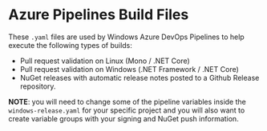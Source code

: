 # Azure Pipelines Build Files
These `.yaml` files are used by Windows Azure DevOps Pipelines to help execute the following types of builds:

* Pull request validation on Linux (Mono / .NET Core)
* Pull request validation on Windows (.NET Framework / .NET Core)
* NuGet releases with automatic release notes posted to a Github Release repository.

**NOTE**: you will need to change some of the pipeline variables inside the `windows-release.yaml` for your specific project and you will also want to create variable groups with your signing and NuGet push information.